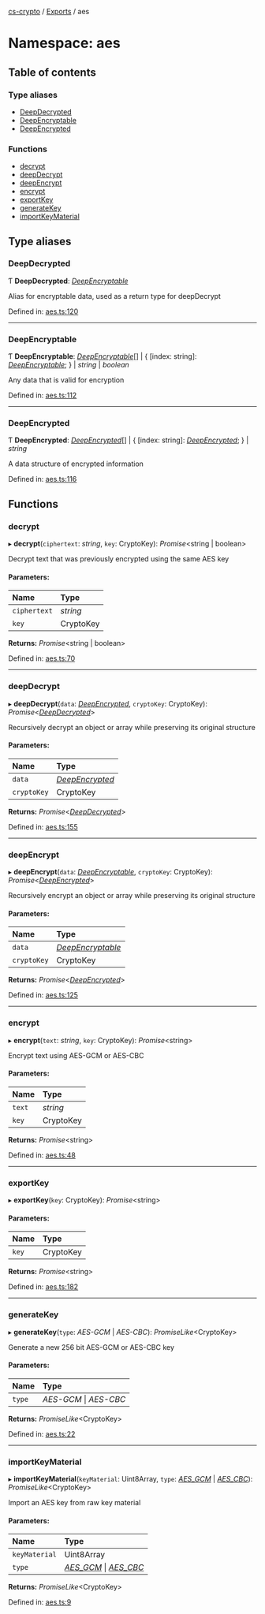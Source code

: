 [cs-crypto](../README.md) / [Exports](../modules.md) / aes

# Namespace: aes

## Table of contents

### Type aliases

- [DeepDecrypted](aes.md#deepdecrypted)
- [DeepEncryptable](aes.md#deepencryptable)
- [DeepEncrypted](aes.md#deepencrypted)

### Functions

- [decrypt](aes.md#decrypt)
- [deepDecrypt](aes.md#deepdecrypt)
- [deepEncrypt](aes.md#deepencrypt)
- [encrypt](aes.md#encrypt)
- [exportKey](aes.md#exportkey)
- [generateKey](aes.md#generatekey)
- [importKeyMaterial](aes.md#importkeymaterial)

## Type aliases

### DeepDecrypted

Ƭ **DeepDecrypted**: [*DeepEncryptable*](aes.md#deepencryptable)

Alias for encryptable data, used as a return type for deepDecrypt

Defined in: [aes.ts:120](https://github.com/very-amused/CS-crypto/blob/cccf2b4/src/aes.ts#L120)

___

### DeepEncryptable

Ƭ **DeepEncryptable**: [*DeepEncryptable*](aes.md#deepencryptable)[] \| { [index: string]: [*DeepEncryptable*](aes.md#deepencryptable);  } \| *string* \| *boolean*

Any data that is valid for encryption

Defined in: [aes.ts:112](https://github.com/very-amused/CS-crypto/blob/cccf2b4/src/aes.ts#L112)

___

### DeepEncrypted

Ƭ **DeepEncrypted**: [*DeepEncrypted*](aes.md#deepencrypted)[] \| { [index: string]: [*DeepEncrypted*](aes.md#deepencrypted);  } \| *string*

A data structure of encrypted information

Defined in: [aes.ts:116](https://github.com/very-amused/CS-crypto/blob/cccf2b4/src/aes.ts#L116)

## Functions

### decrypt

▸ **decrypt**(`ciphertext`: *string*, `key`: CryptoKey): *Promise*<string \| boolean\>

Decrypt text that was previously encrypted using the same AES key

#### Parameters:

Name | Type |
:------ | :------ |
`ciphertext` | *string* |
`key` | CryptoKey |

**Returns:** *Promise*<string \| boolean\>

Defined in: [aes.ts:70](https://github.com/very-amused/CS-crypto/blob/cccf2b4/src/aes.ts#L70)

___

### deepDecrypt

▸ **deepDecrypt**(`data`: [*DeepEncrypted*](aes.md#deepencrypted), `cryptoKey`: CryptoKey): *Promise*<[*DeepDecrypted*](aes.md#deepdecrypted)\>

Recursively decrypt an object or array while preserving its original structure

#### Parameters:

Name | Type |
:------ | :------ |
`data` | [*DeepEncrypted*](aes.md#deepencrypted) |
`cryptoKey` | CryptoKey |

**Returns:** *Promise*<[*DeepDecrypted*](aes.md#deepdecrypted)\>

Defined in: [aes.ts:155](https://github.com/very-amused/CS-crypto/blob/cccf2b4/src/aes.ts#L155)

___

### deepEncrypt

▸ **deepEncrypt**(`data`: [*DeepEncryptable*](aes.md#deepencryptable), `cryptoKey`: CryptoKey): *Promise*<[*DeepEncrypted*](aes.md#deepencrypted)\>

Recursively encrypt an object or array while preserving its original structure

#### Parameters:

Name | Type |
:------ | :------ |
`data` | [*DeepEncryptable*](aes.md#deepencryptable) |
`cryptoKey` | CryptoKey |

**Returns:** *Promise*<[*DeepEncrypted*](aes.md#deepencrypted)\>

Defined in: [aes.ts:125](https://github.com/very-amused/CS-crypto/blob/cccf2b4/src/aes.ts#L125)

___

### encrypt

▸ **encrypt**(`text`: *string*, `key`: CryptoKey): *Promise*<string\>

Encrypt text using AES-GCM or AES-CBC

#### Parameters:

Name | Type |
:------ | :------ |
`text` | *string* |
`key` | CryptoKey |

**Returns:** *Promise*<string\>

Defined in: [aes.ts:48](https://github.com/very-amused/CS-crypto/blob/cccf2b4/src/aes.ts#L48)

___

### exportKey

▸ **exportKey**(`key`: CryptoKey): *Promise*<string\>

#### Parameters:

Name | Type |
:------ | :------ |
`key` | CryptoKey |

**Returns:** *Promise*<string\>

Defined in: [aes.ts:182](https://github.com/very-amused/CS-crypto/blob/cccf2b4/src/aes.ts#L182)

___

### generateKey

▸ **generateKey**(`type`: *AES-GCM* \| *AES-CBC*): *PromiseLike*<CryptoKey\>

Generate a new 256 bit AES-GCM or AES-CBC key

#### Parameters:

Name | Type |
:------ | :------ |
`type` | *AES-GCM* \| *AES-CBC* |

**Returns:** *PromiseLike*<CryptoKey\>

Defined in: [aes.ts:22](https://github.com/very-amused/CS-crypto/blob/cccf2b4/src/aes.ts#L22)

___

### importKeyMaterial

▸ **importKeyMaterial**(`keyMaterial`: Uint8Array, `type`: [*AES\_GCM*](../enums/algorithms.md#aes_gcm) \| [*AES\_CBC*](../enums/algorithms.md#aes_cbc)): *PromiseLike*<CryptoKey\>

Import an AES key from raw key material

#### Parameters:

Name | Type |
:------ | :------ |
`keyMaterial` | Uint8Array |
`type` | [*AES\_GCM*](../enums/algorithms.md#aes_gcm) \| [*AES\_CBC*](../enums/algorithms.md#aes_cbc) |

**Returns:** *PromiseLike*<CryptoKey\>

Defined in: [aes.ts:9](https://github.com/very-amused/CS-crypto/blob/cccf2b4/src/aes.ts#L9)
